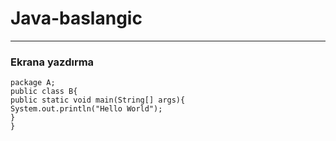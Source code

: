 # Java-baslangic
---
### Ekrana yazdırma
````
package A;
public class B{
public static void main(String[] args){
System.out.println("Hello World");
}
}

````

